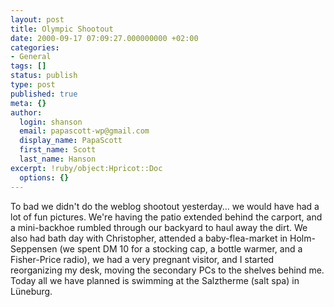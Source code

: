 ```yaml
---
layout: post
title: Olympic Shootout
date: 2000-09-17 07:09:27.000000000 +02:00
categories:
- General
tags: []
status: publish
type: post
published: true
meta: {}
author:
  login: shanson
  email: papascott-wp@gmail.com
  display_name: PapaScott
  first_name: Scott
  last_name: Hanson
excerpt: !ruby/object:Hpricot::Doc
  options: {}
---
```

<p>To bad we didn't do the weblog shootout yesterday... we would have had a lot of fun pictures. We're having the patio extended behind the carport, and a mini-backhoe rumbled through our backyard to haul away the dirt. We also had bath day with Christopher, attended a baby-flea-market in Holm-Seppensen (we spent DM 10 for a stocking cap, a bottle warmer, and a Fisher-Price radio), we had a very pregnant visitor, and I started reorganizing my desk, moving the secondary PCs to the shelves behind me. Today all we have planned is swimming at the Salztherme (salt spa) in Lüneburg.</p>
